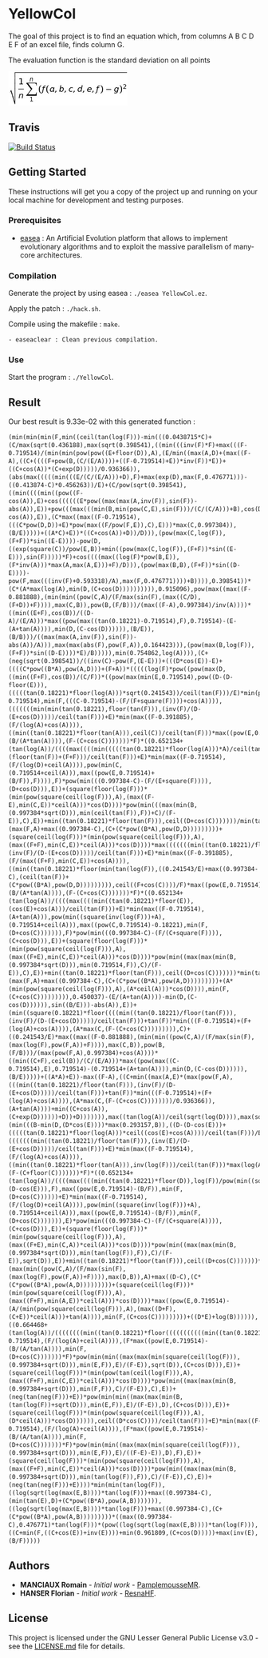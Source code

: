 # YellowCol

The goal of this project is to find an equation which, from columns A B C D E F of an excel file, finds column G.

The evaluation function is the standard deviation on all points

![img](Doc/Evaluation.jpg)

## Travis

[![Build Status](https://travis-ci.com/PamplemousseMR/YellowCol.svg?branch=master)](https://travis-ci.com/PamplemousseMR/YellowCol)

## Getting Started

These instructions will get you a copy of the project up and running on your local machine for development and testing purposes.

### Prerequisites

- [easea](http://easea.unistra.fr/index.php/EASEA_platform) : An Artificial Evolution platform that allows to implement evolutionary algorithms and to exploit the massive parallelism of many-core architectures.

### Compilation

Generate the project by using easea : `./easea YellowCol.ez`.

Apply the patch : `./hack.sh`.

Compile using the makefile : `make`.

```
- easeaclear : Clean previous compilation.
```

### Use

Start the program  : `./YellowCol`.

## Result

Our best result is 9.33e-02 with this generated function :
```
(min(min(min(F,min((ceil(tan(log(F)))-min(((0.0438715*C)+(C/max(sqrt(0.436188),max(sqrt(0.398541),((min(((inv(F)*F)+max(((F-0.719514)/(min(min(pow(pow((E+floor(D)),A),(E/min((max(A,D)+(max((F-A),((C+((((F+pow(B,(C/(E/A))))+((F-0.719514)+E))*inv(F))*E))+((C+cos(A))*(C+exp(D)))))/0.936366)),(abs(max(((((min(((E/(C/(E/A)))+D),F)+max(exp(D),max(F,0.476771)))-((0.413874-C)*0.456263))/E)+(C/pow(sqrt(0.398541),((min((((min((pow((F-cos(A)),E)+cos((((((E*pow((max(max(A,inv(F)),sin(F))-abs(A)),E))+pow(((max(((min(B,min(pow(C,E),sin(F)))/(C/(C/A)))+B),cos(D))*F)*pow((F-cos(A)),E)),(C*max((max((F-0.719514),(((C*pow(D,D))+E)*pow(max((F/pow(F,E)),C),E)))*max(C,0.997384)),(B/E)))))+((A*C)+E))*((C+cos(A))+D))/D))),(pow(max(C,log(F)),(F+F))*sin((E-E))))-pow(D,((exp(square(C))/pow(E,B))+min((pow(max(C,log(F)),(F+F))*sin((E-E))),sin(F)))))*F)+cos((((max((log(F)*pow(B,E)),(F*inv(A)))*max(A,max(A,E)))+F)/D))),(pow(max(B,B),(F+F))*sin((D-E))))-pow(F,max(((inv(F)+0.593318)/A),max(F,0.476771))))+B)))),0.398541))*(C*(A*max(log(A),min(D,(C+cos(D)))))))))),0.915096),pow(max((max((F-0.881888),(min(min((pow(C,A)/(F/max(sin(F),(max((C/D),(F+D))+F)))),max(C,B)),pow(B,(F/B)))/(max((F-A),0.997384)/inv(A))))*((min((E+F),cos(B))/((D-A)/(E/A)))*max((pow(max((tan(0.18221)-0.719514),F),0.719514)-(E-(A+tan(A)))),min(D,(C-cos(D)))))),(B/E)),(B/B)))/((max(max(A,inv(F)),sin(F))-abs(A))/A))),max(max(abs(F),pow(F,A)),0.164423))),(pow(max(B,log(F)),(F+F))*sin((D-E))))*E)/B))))),min(0.754862,log(A)))),(C+(neg(sqrt(0.398541))/((inv(C)-pow(F,(E-E)))+(((D*cos(E))-E)+((((C*pow((B*A),pow(A,D)))+(F+A))*(((((log(F)*pow((pow(max(D,((min((F+F),cos(B))/(C/F))*((pow(max(min(E,0.719514),pow((D-(D-floor(E))),(((((tan(0.18221)*floor(log(A)))*sqrt(0.241543))/ceil(tan(F)))/E)*min(pow((F-0.719514),min(F,(((C-0.719514)-(F/(F+square(F))))+cos(A)))),(((((((min(min(tan(0.18221),floor(tan(F))),(inv(F)/(D-(E+cos(D)))))/ceil(tan(F)))+E)*min(max((F-0.391885),(F/(log(A)+cos(A)))),((min((tan(0.18221)*floor(tan(A))),ceil(C))/ceil(tan(F)))*max((pow(E,0.719514)-(B/(A*tan(A)))),(F-(C+cos(C)))))))*F)*((0.652134+(tan(log(A))/((((max((((min(((((tan(0.18221)*floor(log(A)))*A)/ceil(tan(F)))/E),(floor(tan(F))+(F+F)))/ceil(tan(F)))+E)*min(max((F-0.719514),(F/(log(D)+ceil(A)))),pow(min(C,(0.719514+ceil(A))),max((pow(E,0.719514)+(B/F)),F)))),F)*pow(min(((0.997384-C)-(F/(E+square(F)))),(D+cos(D))),E))+(square(floor(log(F)))*(min(pow(square(ceil(log(F))),A),(max((F-E),min(C,E))*ceil(A)))*cos(D))))*pow(min(((max(min(B,(0.997384*sqrt(D))),min(ceil(tan(F)),F))+C)/(F-E)),C),E))+min((tan(0.18221)*floor(tan(F))),ceil((D+cos(C)))))))/min(tan(log(F)),(max(F,A)+max((0.997384-C),(C+(C*pow((B*A),pow(D,D)))))))))+(square(ceil(log(F)))*(min(pow(square(ceil(log(F))),A),(max((F+F),min(C,E))*ceil(A)))*cos(D))))*max(((((((min((tan(0.18221)/floor(tan(F))),(inv(F)/(D-(E+cos(D)))))/ceil(tan(F)))+E)*min(max((F-0.391885),(F/(max((F+F),min(C,E))+cos(A)))),((min((tan(0.18221)*floor(min(tan(log(F)),((0.241543/E)+max((0.997384-C),(ceil(tan(F))+(C*pow((B*A),pow(D,D))))))))),ceil((F+cos(C))))/F)*max((pow(E,0.719514)-(B/(A*tan(A)))),(F-(C+cos(C)))))))*F)*((0.652134+(tan(log(A))/((((max((((min((tan(0.18221)*floor(E)),(cos(E)+cos(A)))/ceil(tan(F)))+E)*min(max((F-0.719514),(A+tan(A))),pow(min((square(inv(log(F)))+A),(0.719514+ceil(A))),max((pow(C,0.719514)-0.18221),min(F,(D+cos(C))))))),F)*pow(min(((0.997384-C)-(F/(C+square(F)))),(C+cos(D))),E))+(square(floor(log(F)))*(min(pow(square(ceil(log(F))),A),(max((F+E),min(C,E))*ceil(A)))*cos(D))))*pow(min((max(max(min(B,(0.997384*sqrt(D))),min(0.719514,F)),C)/(F-E)),C),E))+min((tan(0.18221)*floor(tan(F))),ceil((D+cos(C)))))))*min(tan(log(F)),(max(F,A)+max((0.997384-C),(C+(C*pow((B*A),pow(A,D)))))))))+(A*(min(pow(square(ceil(log(F))),A),(A*ceil(A)))*cos(D)))),min(F,(C+cos(C))))))))),0.450037)-(E/(A+tan(A))))-min(D,(C-cos(D)))))),sin((B/E)))-abs(A)),E))+(min((square(0.18221)*floor((((min((tan(0.18221)/floor(tan(F))),(inv(F)/(D-(E+cos(D)))))/ceil(tan(F)))+tan(F))*min(((F-0.719514)+(F+(log(A)+cos(A)))),(A*max(C,(F-(C+cos(C))))))))),C)+((0.241543/E)*max((max((F-0.881888),(min(min((pow(C,A)/(F/max(sin(F),(max(log(F),pow(F,A))+F)))),max(C,B)),pow(B,(F/B)))/(max(pow(F,A),0.997384)+cos(A))))*((min((C+F),ceil(B))/(C/(E/A)))*max((pow(max((C-0.719514),E),0.719514)-(0.719514+(A+tan(A)))),min(D,(C-cos(D)))))),(B/E)))))+((A*A)+E))-max((F-A),((C+min((max(A,E)*(max(pow(F,A),(((min((tan(0.18221)/floor(tan(F))),(inv(F)/(D-(E+cos(D)))))/ceil(tan(F)))+tan(F))*min(((F-0.719514)+(F+(log(A)+cos(A)))),(A*max(C,(F-(C+cos(C))))))))/0.936366)),(A+tan(A))))+min((C+cos(A)),(C+exp(D))))))+D))+D))))))),max((tan(log(A))/ceil(sqrt(log(D)))),max(square(abs(0.915096)),(min(((B-min(D,(D*cos(E))))*max(0.293157,B)),((D-(D-cos(E)))+(((((tan(0.18221)*floor(log(A)))*ceil((cos(E)+cos(A))))/ceil(tan(F)))/E)*min(tan(A),(((((((min((tan(0.18221)/floor(tan(F))),(inv(E)/(D-(E+cos(D)))))/ceil(tan(F)))+E)*min(max((F-0.719514),(F/(log(A)+cos(A)))),((min((tan(0.18221)*floor(tan(A))),inv(log(F)))/ceil(tan(F)))*max(log(A),(F-(C+floor(C)))))))*F)*((0.652134+(tan(log(A))/((((max((((min((tan(0.18221)*floor(D)),log(F))/pow(min((square(inv(log(F)))+(D-cos(E))),F),max((pow(E,0.719514)-(B/F)),min(F,(D+cos(C))))))+E)*min(max((F-0.719514),(F/(log(D)+ceil(A)))),pow(min((square(inv(log(F)))+A),(0.719514+ceil(A))),max((pow(E,0.719514)-(B/F)),min(F,(D+cos(C))))))),E)*pow(min(((0.997384-C)-(F/(C+square(A)))),(C+cos(D))),E))+(square(floor(log(F)))*(min(pow(square(ceil(log(F))),A),(max((F+E),min(C,A))*ceil(A)))*cos(D))))*pow(min((max(max(min(B,(0.997384*sqrt(D))),min(tan(log(F)),F)),C)/(F-E)),sqrt(D)),E))+min((tan(0.18221)*floor(tan(F))),ceil((D+cos(C)))))))*min(tan(log(F)),(max(min((pow(C,A)/(F/max(sin(F),(max(log(F),pow(F,A))+F)))),max(D,B)),A)+max((D-C),(C*(C*pow((B*A),pow(A,D)))))))))+(square(ceil(log(F)))*(min(pow(square(ceil(log(F))),A),(max((F+F),min(A,E))*ceil(A)))*cos(D))))*max((pow(E,0.719514)-(A/(min(pow(square(ceil(log(F))),A),(max((D+F),(C+E))*ceil(A)))+tan(A)))),min(F,(C+cos(C)))))))))+((D*E)+log(B)))))),((0.664468+(tan(log(A))/((((((((min((tan(0.18221)*floor(((((((((((min((tan(0.18221)*floor(tan(F))),ceil((D*cos(C))))/ceil(tan(F)))+E)*min(max((F-0.719514),(F/(log(A)+ceil(A)))),(F*max((pow(E,0.719514)-(B/(A/tan(A)))),min(F,(D+cos(C)))))))*F)*pow(min(min((max(max(min(square(ceil(log(F))),(0.997384+sqrt(D))),min(E,F)),E)/(F-E)),sqrt(D)),(C+cos(D))),E))+(square(ceil(log(F)))*(min(pow(tan(ceil(log(F))),A),(max((F+F),min(C,E))*ceil(A)))*cos(D))))*pow(min((max(max(min(B,(0.997384+sqrt(D))),min(F,F)),C)/(F-E)),C),E))+(neg(tan(neg(F)))+E))*pow(min(min((max(max(min(B,(tan(log(F))+sqrt(D))),min(E,F)),E)/(F-E)),D),(C+cos(D))),E))+(square(ceil(log(F)))*(min(pow(square(ceil(log(F))),A),(D*ceil(A)))*cos(D)))))),ceil((D*cos(C))))/ceil(tan(F)))+E)*min(max((F-0.719514),(F/(log(A)+ceil(A)))),(F*max((pow(E,0.719514)-(B/(A/tan(A)))),min(F,(D+cos(C)))))))*F)*pow(min(min((max(max(min(square(ceil(log(F))),(0.997384+sqrt(D))),min(E,F)),E)/((F-E)-E)),D),F),E))+(square(ceil(log(F)))*(min(pow(square(ceil(log(F))),A),(max((F+F),min(C,E))*ceil(A)))*cos(D))))*pow(min((max(max(min(B,(0.997384+sqrt(D))),min(tan(log(F)),F)),C)/(F-E)),C),E))+(neg(tan(neg(F)))+E))))*min(min(tan(log(F)),((log(sqrt(log(max(E,B))))*tan(log(F)))+max((0.997384-C),(min(tan(E),D)+(C*pow((B*A),pow(A,B))))))),((log(sqrt(log(max(E,B))))*tan(log(F)))+max((0.997384-C),(C+(C*pow((B*A),pow(A,B)))))))))*((max((0.997384-C),0.476771)*tan(log(F)))*(pow((log(sqrt(log(max(E,B))))*tan(log(F))),((C+min(F,((C+cos(E))+inv(E))))+min(0.961809,(C+cos(D)))))+max(inv(E),(B/F)))))
```

## Authors

* **MANCIAUX Romain** - *Initial work* - [PamplemousseMR](https://github.com/PamplemousseMR).
* **HANSER Florian** - *Initial work* - [ResnaHF](https://github.com/ResnaHF).

## License

This project is licensed under the GNU Lesser General Public License v3.0 - see the [LICENSE.md](LICENSE.md) file for details.